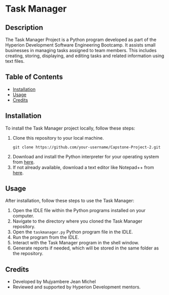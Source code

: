 # Task Manager

## Description
The Task Manager Project is a Python program developed as part of the Hyperion Development Software Engineering Bootcamp. It assists small businesses in managing tasks assigned to team members. This includes creating, storing, displaying, and editing tasks and related information using text files.

## Table of Contents
- [Installation](#installation)
- [Usage](#usage)
- [Credits](#credits)

## Installation
To install the Task Manager project locally, follow these steps:
1. Clone this repository to your local machine.
   ```
   git clone https://github.com/your-username/Capstone-Project-2.git
   ```
2. Download and install the Python interpreter for your operating system from [here](https://www.python.org/downloads/).
3. If not already available, download a text editor like Notepad++ from [here](https://notepad-plus-plus.org/downloads/).

## Usage
After installation, follow these steps to use the Task Manager:
1. Open the IDLE file within the Python programs installed on your computer.
2. Navigate to the directory where you cloned the Task Manager repository.
3. Open the `taskmanager.py` Python program file in the IDLE.
4. Run the program from the IDLE.
5. Interact with the Task Manager program in the shell window.
6. Generate reports if needed, which will be stored in the same folder as the repository.

## Credits
- Developed by Mujyambere Jean Michel
- Reviewed and supported by Hyperion Development mentors.